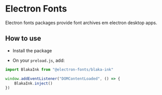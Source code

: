 # Electron Fonts

Electron fonts packages provide font archives em electron desktop apps.

## How to use

* Install the package

* On your `preload.js`, add:

```ts
import BlakaInk from "@electron-fonts/blaka-ink"

window.addEventListener("DOMContentLoaded", () => {
    BlakaInk.inject()
})
```